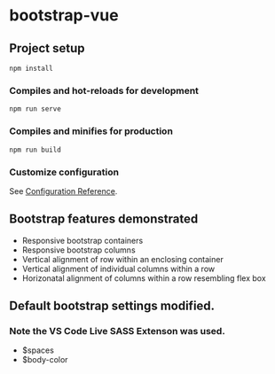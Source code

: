 # bootstrap-vue

## Project setup
```
npm install
```

### Compiles and hot-reloads for development
```
npm run serve
```

### Compiles and minifies for production
```
npm run build
```

### Customize configuration
See [Configuration Reference](https://cli.vuejs.org/config/).


## Bootstrap features demonstrated
- Responsive bootstrap containers
- Responsive bootstrap columns
- Vertical alignment of row within an enclosing container
- Vertical alignment of individual columns within a row
- Horizonatal alignment of columns within a row resembling flex box

## Default bootstrap settings modified.  
### Note the VS Code Live SASS Extenson was used.
- $spaces 
- $body-color 

